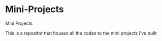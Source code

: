 # Mini-Projects
Mini Projects

This is a repositor that houses all the codes to the mini projects i've built
